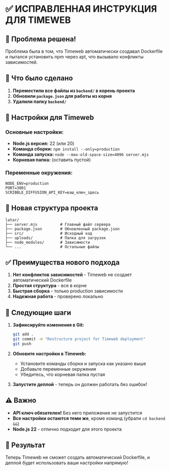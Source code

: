 # ✅ ИСПРАВЛЕННАЯ ИНСТРУКЦИЯ ДЛЯ TIMEWEB

## 🎯 Проблема решена!

Проблема была в том, что Timeweb автоматически создавал Dockerfile и пытался установить npm через apt, что вызывало конфликты зависимостей.

## 🔧 Что было сделано

1. **Переместили все файлы из `backend/` в корень проекта**
2. **Обновили `package.json` для работы из корня**
3. **Удалили папку `backend/`**

## 🚀 Настройки для Timeweb

### Основные настройки:
- **Node.js версия:** 22 (или 20)
- **Команда сборки:** `npm install --only=production`
- **Команда запуска:** `node --max-old-space-size=4096 server.mjs`
- **Корневая папка:** (оставить пустой)

### Переменные окружения:
```env
NODE_ENV=production
PORT=3001
SCRIBBLE_DIFFUSION_API_KEY=ваш_ключ_здесь
```

## 📁 Новая структура проекта

```
latar/
├── server.mjs          # Главный файл сервера
├── package.json        # Обновленный package.json
├── src/                # Исходный код
├── uploads/            # Папка для загрузок
├── node_modules/       # Зависимости
└── ...                 # Остальные файлы
```

## ✅ Преимущества нового подхода

1. **Нет конфликтов зависимостей** - Timeweb не создает автоматический Dockerfile
2. **Простая структура** - все в корне
3. **Быстрая сборка** - только production зависимости
4. **Надежная работа** - проверено локально

## 🔄 Следующие шаги

1. **Зафиксируйте изменения в Git:**
   ```bash
   git add .
   git commit -m "Restructure project for Timeweb deployment"
   git push
   ```

2. **Обновите настройки в Timeweb:**
   - Установите команды сборки и запуска как указано выше
   - Добавьте переменные окружения
   - Убедитесь, что корневая папка пустая

3. **Запустите деплой** - теперь он должен работать без ошибок!

## ⚠️ Важно

- **API ключ обязателен!** Без него приложение не запустится
- **Все настройки остаются теми же**, кроме команд (убрали `cd backend &&`)
- **Node.js 22** - отлично подходит для этого проекта

## 🎉 Результат

Теперь Timeweb не сможет создать автоматический Dockerfile, и деплой будет использовать ваши настройки напрямую!
